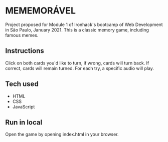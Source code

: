 # MEMEMORÁVEL

Project proposed for Module 1 of Ironhack's bootcamp of Web Development in São Paulo, January 2021.
This is a classic memory game, including famous memes.


## Instructions

Click on both cards you'd like to turn, if wrong, cards will turn back.
If correct, cards will remain turned.
For each try, a specific audio will play.


## Tech used

- HTML
- CSS
- JavaScript
  

## Run in local

Open the game by opening index.html in your browser.




